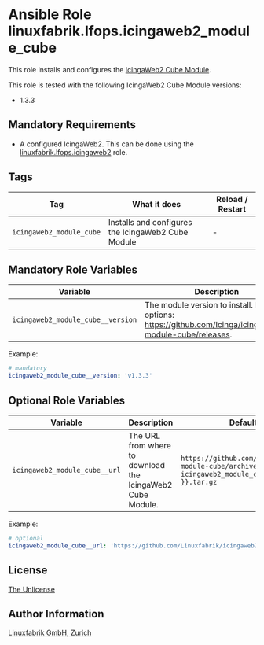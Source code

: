 # Ansible Role linuxfabrik.lfops.icingaweb2_module_cube

This role installs and configures the [IcingaWeb2 Cube Module](https://github.com/Icinga/icingaweb2-module-cube).

This role is tested with the following IcingaWeb2 Cube Module versions:

* 1.3.3


## Mandatory Requirements

* A configured IcingaWeb2. This can be done using the [linuxfabrik.lfops.icingaweb2](https://github.com/linuxfabrik/lfops/tree/main/roles/icingaweb2) role.


## Tags

| Tag                      | What it does                                       | Reload / Restart |
| ---                      | ------------                                       | ---------------- |
| `icingaweb2_module_cube` | Installs and configures the IcingaWeb2 Cube Module | - |


## Mandatory Role Variables

| Variable                          | Description                                                                                                 |
| --------                          | -----------                                                                                                 |
| `icingaweb2_module_cube__version` | The module version to install. Possible options: https://github.com/Icinga/icingaweb2-module-cube/releases. |

Example:
```yaml
# mandatory
icingaweb2_module_cube__version: 'v1.3.3'
```


## Optional Role Variables

| Variable | Description | Default Value |
| -------- | ----------- | ------------- |
| `icingaweb2_module_cube__url` | The URL from where to download the IcingaWeb2 Cube Module. | `https://github.com/Icinga/icingaweb2-module-cube/archive/{{ icingaweb2_module_cube__version }}.tar.gz` |

Example:
```yaml
# optional
icingaweb2_module_cube__url: 'https://github.com/Linuxfabrik/icingaweb2-module-cube/archive/{{ icingaweb2_module_cube__version }}.tar.gz'
```


## License

[The Unlicense](https://unlicense.org/)


## Author Information

[Linuxfabrik GmbH, Zurich](https://www.linuxfabrik.ch)
